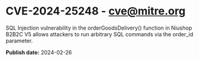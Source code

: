# CVE-2024-25248 - cve@mitre.org

SQL Injection vulnerability in the orderGoodsDelivery() function in Niushop B2B2C V5 allows attackers to run arbitrary SQL commands via the order_id parameter.

**Publish date:** 2024-02-26
